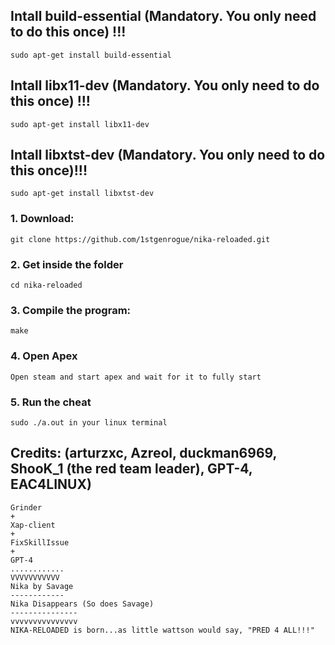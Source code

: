 ## Intall build-essential (Mandatory. You only need to do this once) !!!
```
sudo apt-get install build-essential
```

## Intall libx11-dev (Mandatory. You only need to do this once) !!!
```
sudo apt-get install libx11-dev
```

## Intall libxtst-dev (Mandatory. You only need to do this once)!!!
```
sudo apt-get install libxtst-dev
```


### 1. Download:
```
git clone https://github.com/1stgenrogue/nika-reloaded.git
```

### 2. Get inside the folder
```
cd nika-reloaded
```

### 3. Compile the program:
```
make
```

### 4. Open Apex
```
Open steam and start apex and wait for it to fully start
```

### 5. Run the cheat
```
sudo ./a.out in your linux terminal
```

## Credits: (arturzxc, Azreol, duckman6969, ShooK_1 (the red team leader), GPT-4, EAC4LINUX)
```
Grinder
+
Xap-client
+
FixSkillIssue
+
GPT-4 
............
VVVVVVVVVVV
Nika by Savage
------------
Nika Disappears (So does Savage)
---------------
vvvvvvvvvvvvvvv
NIKA-RELOADED is born...as little wattson would say, "PRED 4 ALL!!!"

